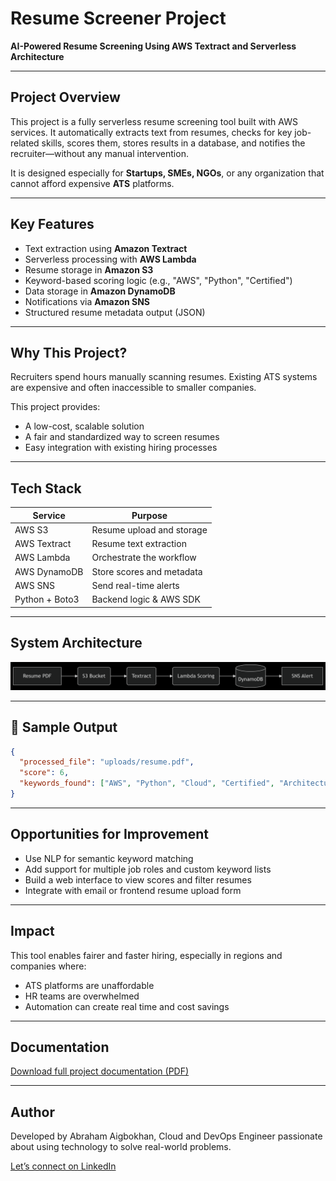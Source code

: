 
# Resume Screener Project

**AI-Powered Resume Screening Using AWS Textract and Serverless Architecture**

---

## Project Overview

This project is a fully serverless resume screening tool built with AWS services. It automatically extracts text from resumes, checks for key job-related skills, scores them, stores results in a database, and notifies the recruiter—without any manual intervention.

It is designed especially for **Startups, SMEs, NGOs**, or any organization that cannot afford expensive **ATS** platforms.

---

## Key Features

- Text extraction using **Amazon Textract**
- Serverless processing with **AWS Lambda**
- Resume storage in **Amazon S3**
- Keyword-based scoring logic (e.g., "AWS", "Python", "Certified")
- Data storage in **Amazon DynamoDB**
- Notifications via **Amazon SNS**
- Structured resume metadata output (JSON)

---

## Why This Project?

Recruiters spend hours manually scanning resumes. Existing ATS systems are expensive and often inaccessible to smaller companies.

This project provides:
- A low-cost, scalable solution
- A fair and standardized way to screen resumes
- Easy integration with existing hiring processes

---

## Tech Stack

| Service        | Purpose                             |
|----------------|-------------------------------------|
| AWS S3         | Resume upload and storage           |
| AWS Textract   | Resume text extraction              |
| AWS Lambda     | Orchestrate the workflow            |
| AWS DynamoDB   | Store scores and metadata           |
| AWS SNS        | Send real-time alerts               |
| Python + Boto3 | Backend logic & AWS SDK             |

---

## System Architecture

![Architecture Diagram](https://github.com/Abrahamnosa23/Projects/blob/main/AWS/CCP/AI-Powered%20Resume%20Screening%20Using%20AWS%20Textract%20and%20Serverless%20Architecture/Uploads/Architecture%20Diagram/AI-Powered%20Resume%20Screener%20Using%20AWS%20Textract.png)

---

## 📝 Sample Output

```json
{
  "processed_file": "uploads/resume.pdf",
  "score": 6,
  "keywords_found": ["AWS", "Python", "Cloud", "Certified", "Architecture", "Security"]
}
```
---

## Opportunities for Improvement

- Use NLP for semantic keyword matching
- Add support for multiple job roles and custom keyword lists
- Build a web interface to view scores and filter resumes
- Integrate with email or frontend resume upload form

---

## Impact

This tool enables fairer and faster hiring, especially in regions and companies where:

- ATS platforms are unaffordable
- HR teams are overwhelmed
- Automation can create real time and cost savings

---
## Documentation
[Download full project documentation (PDF)](https://github.com/Abrahamnosa23/Projects/blob/main/AWS/CCP/AI-Powered%20Resume%20Screening%20Using%20AWS%20Textract%20and%20Serverless%20Architecture/Uploads/Project%20Documentation/AI-Powered%20Resume%20Screener%20Project%20Documentation.docx)

---

## Author
Developed by Abraham Aigbokhan, Cloud and DevOps Engineer passionate about using technology to solve real-world problems.

[Let’s connect on LinkedIn](https://www.linkedin.com/in/abraham-aigbokhan-3abb28214)

